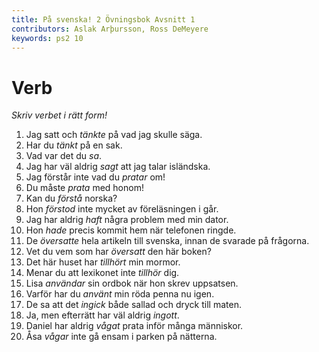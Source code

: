 ```yaml
---
title: På svenska! 2 Övningsbok Avsnitt 1
contributors: Aslak Arþursson, Ross DeMeyere
keywords: ps2 10
---
```


Verb
=================
*Skriv verbet i rätt form!*

1. Jag satt och _tänkte_ på vad jag skulle säga.
2. Har du _tänkt_ på en sak.
3. Vad var det du _sa_.
4. Jag har väl aldrig _sagt_ att jag talar isländska.
5. Jag förstår inte vad du _pratar_ om!
6. Du måste _prata_ med honom!
7. Kan du _förstå_ norska?
8. Hon _förstod_ inte mycket av föreläsningen i går.
9. Jag har aldrig _haft_ några problem med min dator.
10. Hon _hade_ precis kommit hem när telefonen ringde.
11. De _översatte_ hela artikeln till svenska, innan de svarade på frågorna.
12. Vet du vem som har _översatt_ den här boken?
13. Det här huset har _tillhört_ min mormor.
14. Menar du att lexikonet inte _tillhör_ dig.
15. Lisa _användar_ sin ordbok när hon skrev uppsatsen.
16. Varför har du _använt_ min röda penna nu igen.
17. De sa att det _ingick_ både sallad och dryck till maten.
18. Ja, men efterrätt har väl aldrig _ingott_.
19. Daniel har aldrig _vågat_ prata inför många människor.
20. Åsa _vågar_ inte gå ensam i parken på nätterna.

<!-- 
föreläsningen = lecture
uppsatsen = article, paper
tillhöra = belong to
ingå = include
inför = in front of
  -->

